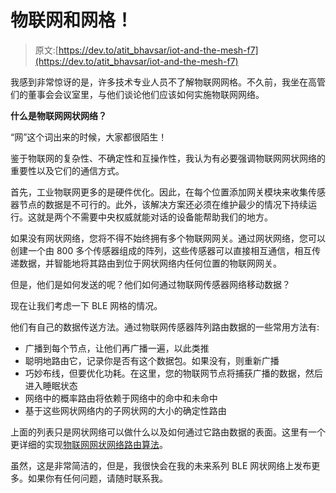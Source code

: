 # 物联网和网格！

> 原文:[https://dev.to/atit_bhavsar/iot-and-the-mesh-f7](https://dev.to/atit_bhavsar/iot-and-the-mesh-f7)

我感到非常惊讶的是，许多技术专业人员不了解物联网网格。不久前，我坐在高管们的董事会会议室里，与他们谈论他们应该如何实施物联网网络。

**什么是物联网网状网络？**

“网”这个词出来的时候，大家都很陌生！

鉴于物联网的复杂性、不确定性和互操作性，我认为有必要强调物联网网状网络的重要性以及它们的通信方式。

首先，工业物联网更多的是硬件优化。因此，在每个位置添加网关模块来收集传感器节点的数据是不可行的。此外，该解决方案还必须在维护最少的情况下持续运行。这就是两个不需要中央权威就能对话的设备能帮助我们的地方。

如果没有网状网络，您将不得不始终拥有多个物联网网关。通过网状网络，您可以创建一个由 800 多个传感器组成的阵列，这些传感器可以直接相互通信，相互传递数据，并智能地将其路由到位于网状网络内任何位置的物联网网关。

但是，他们是如何发送的呢？他们如何通过物联网传感器网络移动数据？

现在让我们考虑一下 BLE 网格的情况。

他们有自己的数据传送方法。通过物联网传感器阵列路由数据的一些常用方法有:

*   广播到每个节点，让他们再广播一遍，以此类推
*   聪明地路由它，记录你是否有这个数据包。如果没有，则重新广播
*   巧妙布线，但要优化功耗。在这里，您的物联网节点将捕获广播的数据，然后进入睡眠状态
*   网络中的概率路由将依赖于网络中的命中和未命中
*   基于这些网状网络内的子网状网的大小的确定性路由

上面的列表只是网状网络可以做什么以及如何通过它路由数据的表面。这里有一个更详细的实现[物联网网状网络路由算法](https://www.simform.com/iot-ble-mesh-networks-design-algorithms)。

虽然，这是非常简洁的，但是，我很快会在我的未来系列 BLE 网状网络上发布更多。如果你有任何问题，请随时联系我。